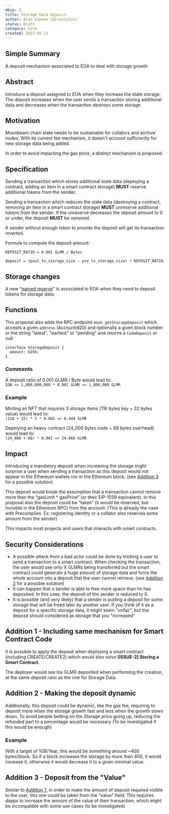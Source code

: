 ```yaml
---
mbip: 2
title: Storage Data Deposit
author: Alan Sapede (@crystalin)
status: Draft
category: Core
created: 2023-05-11
---
```


## Simple Summary

A deposit mechanism associated to EOA to deal with storage growth

## Abstract

Introduce a deposit assigned to EOA when they increase the state storage. The deposit increases
when the user sends a transaction storing additional data and decreases when the transaction
destroys some storage.

## Motivation

Moonbeam chain state needs to be sustainable for collators and archive nodes. With its current
fee mechanism, it doesn't account sufficiently for new storage data being added.

In order to avoid impacting the gas price, a distinct mechanism is proposed. 

## Specification

Sending a transaction which stores additional state data (deploying a contract, adding an item in
a smart contract storage) **MUST** reserve additional tokens from the sender.

Sending a transaction which reduces the state data (destroying a contract, removing an item in
a smart contract storage) **MUST** unreserve additional tokens from the sender. 
If the unreserve decreases the deposit amount to 0 or under, the deposit **MUST** be removed.

A sender without enough token to provide the deposit will get its transaction reverted.

Formula to compute the deposit amount:

```
DEPOSIT_RATIO = 0.001 GLMR / Bytes

deposit = (post_tx_storage_size - pre_tx_storage_size) * DEPOSIT_RATIO
```

## Storage changes

A new "[named reserve](https://paritytech.github.io/substrate/master/pallet_balances/struct.ReserveData.html)"
is associated to EOA when they need to deposit tokens for storage data.

## Functions

This proposal also adds the RPC endpoint `moon_getStorageDeposit` which accepts a given
`address` (AccountId20) and optionally a given block number or 
the string "latest", "earliest" or "pending" and returns a `CodeDeposit` or null:

```
interface StorageDeposit {
  amount: U256;
}
```

### Comments

A deposit ratio of 0.001 GLMR / Byte would lead to:  
`1GB => 1,000,000,000 * 0.001 GLMR => 1,000,000 GLMR`


### Example

Minting an NFT that requires 3 storage items (116 bytes key + 32 bytes value) would lead to:  
`(116 + 32) * 3 * 0.001 => 0.444 GLMR`

Deploying an heavy contract (24_000 bytes code + 68 bytes overhead) would lead to:  
`(24_000 + 68) * 0.001 => 24.068 GLMR`









## Impact

Introducing a mandatory deposit when increasing the storage might surprise a user when 
sending a transaction as this deposit would not appear in the Ethereum wallets nor in the
Ethereum block. (see [Addition 3](#addition-3---deposit-from-the-value) for a possible solution)

This deposit would break the assumption that a transaction cannot remove more than the “gasLimit * gasPrice” (or their EIP-1559 equivalent). In this proposal also the deposit could be “taken” (it would be reserved, but invisible in the Ethereum RPC) from the account.
(This is already the case with Precompiles. Ex: registering identity or a collator also reserves some amount from the sender)

This impacts most projects and users that interacts with smart contracts.

## Security Considerations

- A possible attack from a bad actor could be done by tricking a user to send a transaction to a smart contract. When checking the transaction, the user would see only X GLMRs being transferred but the smart contract could generate a huge amount of storage data and force the whole account into a deposit that the user cannot retrieve. (see [Addition 3](#addition-3---deposit-from-the-value) for a possible solution)
- It can happen that a sender is able to free more space than he has deposited. In this case, the deposit of the sender is reduced to 0.
- It is possible (and very likely) that a sender is putting a deposit for some storage that will be freed later by another user. If you think of it as a deposit for a specific storage data, it might seem "unfair", but the deposit should considered as storage that you "increased"



## Addition 1 - Including same mechanism for Smart Contract Code

It is possible to apply the deposit when deploying a smart contract (including CREATE/CREATE2) which would also solve **[ISSUE-2] Storing a Smart Contract**.

The deployer would see his GLMR deposited when performing the creation, at the same deposit ratio as the one for Storage Data.

## Addition 2 - Making the deposit dynamic

Additionally, this deposit could be dynamic, like the gas fee, requiring to deposit more when the storage growth fast and less when the growth slows down.
To avoid people betting on the Storage price going up, reducing the refunded part to a percentage would be necessary (To be investigated if this would be enough)

### Example
With a target of 1GB/Year, this would be something around ~400 bytes/block. So if a block increases the storage by more than 400, it would increase it, otherwise it would decrease it to a given minimal value.

## Addition 3 - Deposit from the "Value"

Similar to [Addition 1](#addition-1---including-same-mechanism-for-smart-contract-code), in order to make the amount of deposit required visible to the user, this one could be taken from the "value" field. This requires dapps to increase the amount of the value of their transaction, which might be incompatible with some use cases (to be investigated)
